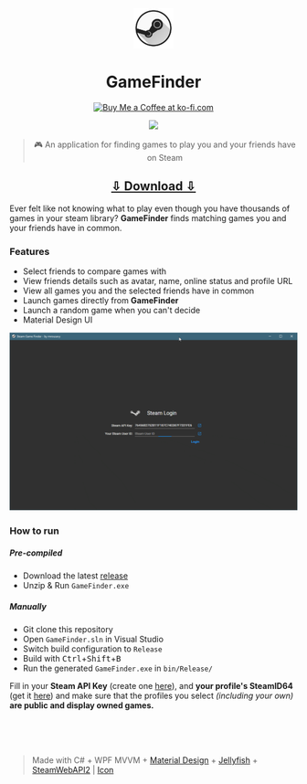 <p align="center">
    <img src="Images/icon.png" width=70>
    <h1 align="center">GameFinder</h1>
    <p align="center">
        <a href='https://ko-fi.com/F1F8CLXG' target='_blank'><img height='36' style='border:0px;height:36px;' src='https://az743702.vo.msecnd.net/cdn/kofi2.png?v=0' border='0' alt='Buy Me a Coffee at ko-fi.com' /></a>
    </p>
    <p align="center">
        <a href="https://github.com/mrousavy/GameFinder/releases/latest"><img src="https://img.shields.io/github/downloads/mrousavy/GameFinder/total.svg"></a>
    </p>
    <blockquote align="center">
    <p>🎮 An application for finding games to play you and your friends have on Steam</p>
    </blockquote>
    <h2 align="center"><a href="https://github.com/mrousavy/GameFinder/releases/latest">⇩ Download ⇩</a></h2>
</p>

Ever felt like not knowing what to play even though you have thousands of games in your steam library? **GameFinder** finds matching games you and your friends have in common.

### Features
* Select friends to compare games with
* View friends details such as avatar, name, online status and profile URL
* View all games you and the selected friends have in common
* Launch games directly from **GameFinder**
* Launch a random game when you can't decide
* Material Design UI

<p align="center">
    <img src="Images/demo.gif" alt="Demo GIF" width=800 />
</p>

### How to run
##### Pre-compiled
* Download the latest [release](https://github.com/mrousavy/GameFinder/releases/latest)
* Unzip & Run `GameFinder.exe`

##### Manually
* Git clone this repository
* Open `GameFinder.sln` in Visual Studio
* Switch build configuration to `Release`
* Build with <kbd>Ctrl</kbd>+<kbd>Shift</kbd>+<kbd>B</kbd>
* Run the generated `GameFinder.exe` in `bin/Release/`

Fill in your **Steam API Key** (create one [here](https://steamcommunity.com/dev/apikey)), and **your profile's SteamID64** (get it [here](https://steamidfinder.com/)) and make sure that the profiles you select _(including your own)_ **are public and display owned games.**

<br/>
<br/>
<br/>

> Made with C# + WPF MVVM + [Material Design](https://github.com/ButchersBoy/MaterialDesignInXamlToolkit) + [Jellyfish](https://github.com/mrousavy/Jellyfish) + [SteamWebAPI2](https://github.com/babelshift/SteamWebAPI2) | [Icon](http://www.iconarchive.com/show/enkel-icons-by-froyoshark/Steam-icon.html)
